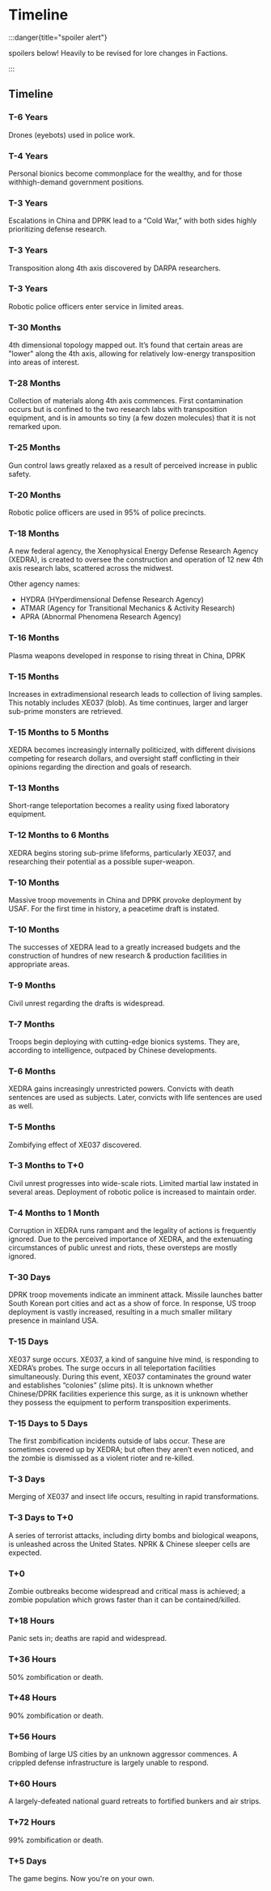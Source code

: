 # Timeline

:::danger{title="spoiler alert"}

spoilers below! Heavily to be revised for lore changes in Factions.

:::

## Timeline

### T-6 Years

Drones (eyebots) used in police work.

### T-4 Years

Personal bionics become commonplace for the wealthy, and for those withhigh-demand government
positions.

### T-3 Years

Escalations in China and DPRK lead to a “Cold War,” with both sides highly prioritizing defense
research.

### T-3 Years

Transposition along 4th axis discovered by DARPA researchers.

### T-3 Years

Robotic police officers enter service in limited areas.

### T-30 Months

4th dimensional topology mapped out. It’s found that certain areas are "lower" along the 4th axis,
allowing for relatively low-energy transposition into areas of interest.

### T-28 Months

Collection of materials along 4th axis commences. First contamination occurs but is confined to the
two research labs with transposition equipment, and is in amounts so tiny (a few dozen molecules)
that it is not remarked upon.

### T-25 Months

Gun control laws greatly relaxed as a result of perceived increase in public safety.

### T-20 Months

Robotic police officers are used in 95% of police precincts.

### T-18 Months

A new federal agency, the Xenophysical Energy Defense Research Agency (XEDRA), is created to oversee
the construction and operation of 12 new 4th axis research labs, scattered across the midwest.

Other agency names:

- HYDRA (HYperdimensional Defense Research Agency)
- ATMAR (Agency for Transitional Mechanics & Activity Research)
- APRA (Abnormal Phenomena Research Agency)

### T-16 Months

Plasma weapons developed in response to rising threat in China, DPRK

### T-15 Months

Increases in extradimensional research leads to collection of living samples. This notably includes
XE037 (blob). As time continues, larger and larger sub-prime monsters are retrieved.

### T-15 Months to 5 Months

XEDRA becomes increasingly internally politicized, with different divisions competing for research
dollars, and oversight staff conflicting in their opinions regarding the direction and goals of
research.

### T-13 Months

Short-range teleportation becomes a reality using fixed laboratory equipment.

### T-12 Months to 6 Months

XEDRA begins storing sub-prime lifeforms, particularly XE037, and researching their potential as a
possible super-weapon.

### T-10 Months

Massive troop movements in China and DPRK provoke deployment by USAF. For the first time in history,
a peacetime draft is instated.

### T-10 Months

The successes of XEDRA lead to a greatly increased budgets and the construction of hundres of new
research & production facilities in appropriate areas.

### T-9 Months

Civil unrest regarding the drafts is widespread.

### T-7 Months

Troops begin deploying with cutting-edge bionics systems. They are, according to intelligence,
outpaced by Chinese developments.

### T-6 Months

XEDRA gains increasingly unrestricted powers. Convicts with death sentences are used as subjects.
Later, convicts with life sentences are used as well.

### T-5 Months

Zombifying effect of XE037 discovered.

### T-3 Months to T+0

Civil unrest progresses into wide-scale riots. Limited martial law instated in several areas.
Deployment of robotic police is increased to maintain order.

### T-4 Months to 1 Month

Corruption in XEDRA runs rampant and the legality of actions is frequently ignored. Due to the
perceived importance of XEDRA, and the extenuating circumstances of public unrest and riots, these
oversteps are mostly ignored.

### T-30 Days

DPRK troop movements indicate an imminent attack. Missile launches batter South Korean port cities
and act as a show of force. In response, US troop deployment is vastly increased, resulting in a
much smaller military presence in mainland USA.

### T-15 Days

XE037 surge occurs. XE037, a kind of sanguine hive mind, is responding to XEDRA’s probes. The surge
occurs in all teleportation facilities simultaneously. During this event, XE037 contaminates the
ground water and establishes “colonies” (slime pits). It is unknown whether Chinese/DPRK facilities
experience this surge, as it is unknown whether they possess the equipment to perform transposition
experiments.

### T-15 Days to 5 Days

The first zombification incidents outside of labs occur. These are sometimes covered up by XEDRA;
but often they aren’t even noticed, and the zombie is dismissed as a violent rioter and re-killed.

### T-3 Days

Merging of XE037 and insect life occurs, resulting in rapid transformations.

### T-3 Days to T+0

A series of terrorist attacks, including dirty bombs and biological weapons, is unleashed across the
United States. NPRK & Chinese sleeper cells are expected.

### T+0

Zombie outbreaks become widespread and critical mass is achieved; a zombie population which grows
faster than it can be contained/killed.

### T+18 Hours

Panic sets in; deaths are rapid and widespread.

### T+36 Hours

50% zombification or death.

### T+48 Hours

90% zombification or death.

### T+56 Hours

Bombing of large US cities by an unknown aggressor commences. A crippled defense infrastructure is
largely unable to respond.

### T+60 Hours

A largely-defeated national guard retreats to fortified bunkers and air strips.

### T+72 Hours

99% zombification or death.

### T+5 Days

The game begins. Now you're on your own.
